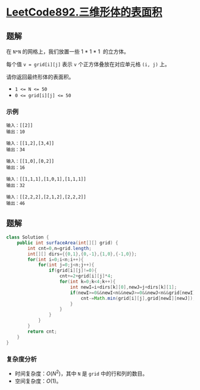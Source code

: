 # [LeetCode892.三维形体的表面积](https://leetcode-cn.com/problems/surface-area-of-3d-shapes/)
## 题解
在 `N*N` 的网格上，我们放置一些 1 * 1 * 1  的立方体。

每个值 `v = grid[i][j]` 表示 `v` 个正方体叠放在对应单元格 `(i, j)` 上。

请你返回最终形体的表面积。

- `1 <= N <= 50`
- `0 <= grid[i][j] <= 50`

### 示例
```
输入：[[2]]
输出：10
```
```
输入：[[1,2],[3,4]]
输出：34
```
```
输入：[[1,0],[0,2]]
输出：16
```
```
输入：[[1,1,1],[1,0,1],[1,1,1]]
输出：32
```
```
输入：[[2,2,2],[2,1,2],[2,2,2]]
输出：46
```
## 题解
```java
class Solution {
    public int surfaceArea(int[][] grid) {
        int cnt=0,n=grid.length;
        int[][] dirs={{0,1},{0,-1},{1,0},{-1,0}};
        for(int i=0;i<n;i++){
            for(int j=0;j<n;j++){
                if(grid[i][j]!=0){
                    cnt+=2+grid[i][j]*4;
                    for(int k=0;k<4;k++){
                        int newI=i+dirs[k][0],newJ=j+dirs[k][1];
                        if(newI>=0&&newI<n&&newJ>=0&&newJ<n&&grid[newI][newJ]!=0){
                            cnt-=Math.min(grid[i][j],grid[newI][newJ]);
                        }
                    }
                }
            }
        }
        return cnt;
    }
}
```
### 复杂度分析
- 时间复杂度：$O(N^2)$，其中 `N` 是 `grid` 中的行和列的数目。
- 空间复杂度：$O(1)$。